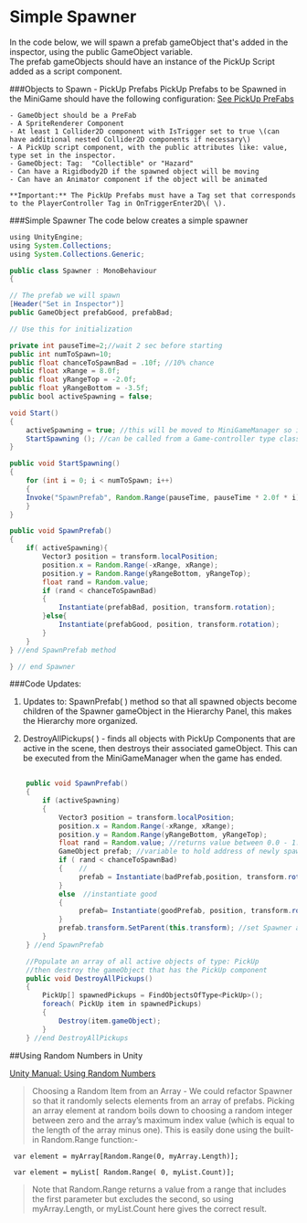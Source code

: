 # Simple Spawner

In the code below, we will spawn a prefab gameObject that's added in the inspector, using the public GameObject variable.  
The prefab gameObjects should have an instance of the PickUp Script added as a script component.

###Objects to Spawn - PickUp Prefabs
PickUp Prefabs to be Spawned in the MiniGame should have the following configuration:  [See PickUp PreFabs](/pickup_items.md)

	- GameObject should be a PreFab
	- A SpriteRenderer Component
	- At least 1 Collider2D component with IsTrigger set to true \(can have additional nested Collider2D components if necessary\)
	- A PickUp script component, with the public attributes like: value, type set in the inspector.
	- GameObject: Tag:  "Collectible" or "Hazard"
	- Can have a Rigidbody2D if the spawned object will be moving
	- Can have an Animator component if the object will be animated
	
	**Important:** The PickUp Prefabs must have a Tag set that corresponds to the PlayerController Tag in OnTriggerEnter2D\( \).  



###Simple Spawner
The code below creates a simple spawner

```java
using UnityEngine;
using System.Collections;
using System.Collections.Generic;

public class Spawner : MonoBehaviour
{

// The prefab we will spawn
[Header("Set in Inspector")]
public GameObject prefabGood, prefabBad;

// Use this for initialization

private int pauseTime=2;//wait 2 sec before starting
public int numToSpawn=10;
public float chanceToSpawnBad = .10f; //10% chance
public float xRange = 8.0f;
public float yRangeTop = -2.0f;
public float yRangeBottom = -3.5f;
public bool activeSpawning = false;

void Start()
{
	activeSpawning = true; //this will be moved to MiniGameManager so it can start spawning.
	StartSpawning (); //can be called from a Game-controller type class when using a StartGame button.
}

public void StartSpawning()
{
	for (int i = 0; i < numToSpawn; i++)
	{
	Invoke("SpawnPrefab", Random.Range(pauseTime, pauseTime * 2.0f * i)); //more delay for each value of i in the for-loop
	}
}

public void SpawnPrefab()
{
	if( activeSpawning){
		Vector3 position = transform.localPosition;
		position.x = Random.Range(-xRange, xRange);
		position.y = Random.Range(yRangeBottom, yRangeTop);
		float rand = Random.value;
		if (rand < chanceToSpawnBad)
		{
			Instantiate(prefabBad, position, transform.rotation);
		}else{
			Instantiate(prefabGood, position, transform.rotation);
		}
	}
} //end SpawnPrefab method

} // end Spawner
```


###Code Updates:

1.  Updates to: SpawnPrefab( ) method so that all spawned objects become children of the Spawner gameObject in the Hierarchy Panel, this makes the Hierarchy more organized.

2. DestroyAllPickups( ) - finds all objects with PickUp Components that are active in the scene, then destroys their associated gameObject.  This can be executed from the MiniGameManager when the game has ended.

```java
    
    public void SpawnPrefab()
    {
        if (activeSpawning)
        {
            Vector3 position = transform.localPosition;
            position.x = Random.Range(-xRange, xRange);
            position.y = Random.Range(yRangeBottom, yRangeTop);
            float rand = Random.value; //returns value between 0.0 - 1.0 (property)
            GameObject prefab; //variable to hold address of newly spawned gameObject.
            if ( rand < chanceToSpawnBad)
            {    //
                 prefab = Instantiate(badPrefab,position, transform.rotation   );    //instantiate bad
            }
            else  //instantiate good
            {
                 prefab= Instantiate(goodPrefab, position, transform.rotation);
            }
            prefab.transform.SetParent(this.transform); //set Spawner as parent of prefabs in Hierarchy 
        }
    } //end SpawnPrefab

    //Populate an array of all active objects of type: PickUp
    //then destroy the gameObject that has the PickUp component
    public void DestroyAllPickups()
    {
        PickUp[] spawnedPickups = FindObjectsOfType<PickUp>();
        foreach( PickUp item in spawnedPickups)
        {
            Destroy(item.gameObject);
        }
    } //end DestroyAllPickups

```



##Using Random Numbers in Unity

[Unity Manual: Using Random Numbers](https://docs.unity3d.com/Manual/RandomNumbers.html) 

>Choosing a Random Item from an Array - We could refactor Spawner so that it randomly selects elements from an array of prefabs.
Picking an array element at random boils down to choosing a random integer between zero and the array’s maximum index value (which is equal to the length of the array minus one). This is easily done using the built-in Random.Range function:-


```
 var element = myArray[Random.Range(0, myArray.Length)];
 
 var element = myList[ Random.Range( 0, myList.Count)];
```



>Note that Random.Range returns a value from a range that includes the first parameter but excludes the second, so using myArray.Length, or myList.Count here gives the correct result.

